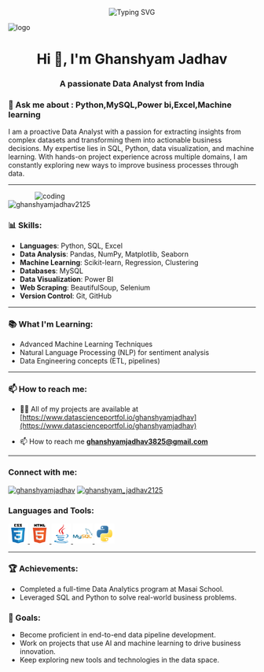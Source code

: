<p align="center">
  <img src="https://readme-typing-svg.herokuapp.com?font=Fira+Code&weight=800&pause=1000&color=0000FF&background=EAF2F800&center=true&vCenter=true&lines=Proactive+Data+Analyst;Upskilling+at+Uprio" alt="Typing SVG">
</p>

![logo](https://indoanalytica.com/static/images/bannerr.gif)
<h1 align="center">Hi 👋, I'm Ghanshyam Jadhav</h1>
<h3 align="center">A passionate Data Analyst from India</h3>

### 💬 Ask me about : Python,MySQL,Power bi,Excel,Machine learning

I am a proactive Data Analyst with a passion for extracting insights from complex datasets and transforming them into actionable business decisions. My expertise lies in SQL, Python, data visualization, and machine learning. With hands-on project experience across multiple domains, I am constantly exploring new ways to improve business processes through data.

---

<img align="right" alt="coding" width="450" src="https://miro.medium.com/v2/resize:fit:1400/0*tD5kEC2JYcKHH0zO.gif">

<p align="left"> <img src="https://komarev.com/ghpvc/?username=ghanshyamjadhav2125&label=Profile%20views&color=0e75b6&style=flat" alt="ghanshyamjadhav2125" /> </p>


### 📊 Skills:
- **Languages**: Python, SQL, Excel
- **Data Analysis**: Pandas, NumPy, Matplotlib, Seaborn
- **Machine Learning**: Scikit-learn, Regression, Clustering
- **Databases**: MySQL
- **Data Visualization**: Power BI
- **Web Scraping**: BeautifulSoup, Selenium
- **Version Control**: Git, GitHub


---


### 📚 What I'm Learning:
- Advanced Machine Learning Techniques
- Natural Language Processing (NLP) for sentiment analysis
- Data Engineering concepts (ETL, pipelines)

---  
### 📫 How to reach me:

- 👨‍💻 All of my projects are available at [https://www.datascienceportfol.io/ghanshyamjadhav](https://www.datascienceportfol.io/ghanshyamjadhav)

- 📫 How to reach me **ghanshyamjadhav3825@gmail.com**

---

<h3 align="left">Connect with me:</h3>
<p align="left">
<a href="https://linkedin.com/in/ghanshyamjadhav" target="blank"><img align="center" src="https://raw.githubusercontent.com/rahuldkjain/github-profile-readme-generator/master/src/images/icons/Social/linked-in-alt.svg" alt="ghanshyamjadhav" height="30" width="40" /></a>
<a href="https://instagram.com/ghanshyam_jadhav2125" target="blank"><img align="center" src="https://raw.githubusercontent.com/rahuldkjain/github-profile-readme-generator/master/src/images/icons/Social/instagram.svg" alt="ghanshyam_jadhav2125" height="30" width="40" /></a>
</p>



<h3 align="left">Languages and Tools:</h3>
<p align="left"> <a href="https://www.w3schools.com/css/" target="_blank" rel="noreferrer"> <img src="https://raw.githubusercontent.com/devicons/devicon/master/icons/css3/css3-original-wordmark.svg" alt="css3" width="40" height="40"/> </a> <a href="https://www.w3.org/html/" target="_blank" rel="noreferrer"> <img src="https://raw.githubusercontent.com/devicons/devicon/master/icons/html5/html5-original-wordmark.svg" alt="html5" width="40" height="40"/> </a> <a href="https://www.java.com" target="_blank" rel="noreferrer"> <img src="https://raw.githubusercontent.com/devicons/devicon/master/icons/java/java-original.svg" alt="java" width="40" height="40"/> </a> <a href="https://www.mysql.com/" target="_blank" rel="noreferrer"> <img src="https://raw.githubusercontent.com/devicons/devicon/master/icons/mysql/mysql-original-wordmark.svg" alt="mysql" width="40" height="40"/> </a> <a href="https://www.python.org" target="_blank" rel="noreferrer"> <img src="https://raw.githubusercontent.com/devicons/devicon/master/icons/python/python-original.svg" alt="python" width="40" height="40"/> </a> </p>

---

### 🏆 Achievements:
- Completed a full-time Data Analytics program at Masai School.
- Leveraged SQL and Python to solve real-world business problems.

 ### 🚀 Goals:
- Become proficient in end-to-end data pipeline development.
- Work on projects that use AI and machine learning to drive business innovation.
- Keep exploring new tools and technologies in the data space.
